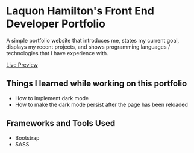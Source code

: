 # Laquon Hamilton's Front End Developer Portfolio
A simple portfolio website that introduces me, states my current goal, displays my recent projects, and shows programming languages / technologies that I have experience with. 

[Live Preview](https://vurnex.github.io/portfolio/)

## Things I learned while working on this portfolio

- How to implement dark mode
- How to make the dark mode persist after the page has been reloaded

## Frameworks and Tools Used

- Bootstrap
- SASS
